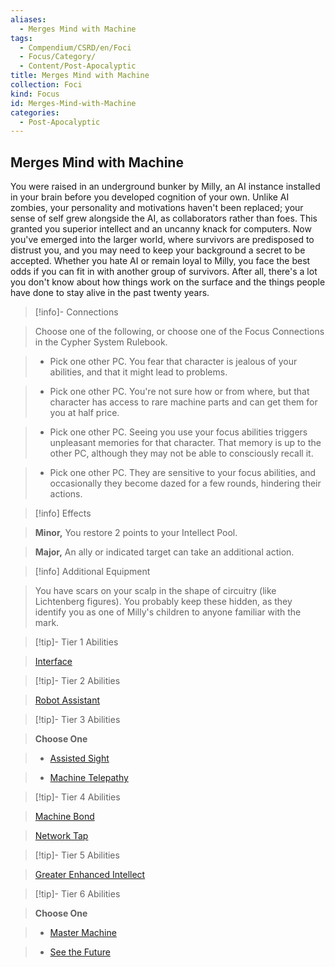 ```yaml
---
aliases:
  - Merges Mind with Machine
tags:
  - Compendium/CSRD/en/Foci
  - Focus/Category/
  - Content/Post-Apocalyptic
title: Merges Mind with Machine
collection: Foci
kind: Focus
id: Merges-Mind-with-Machine
categories:
  - Post-Apocalyptic
---
```

## Merges Mind with Machine    
You were raised in an underground bunker by Milly, an AI instance installed in your brain before you developed cognition of your own. Unlike AI zombies, your personality and motivations haven't been replaced; your sense of self grew alongside the AI, as collaborators rather than foes. This granted you superior intellect and an uncanny knack for computers. Now you've emerged into the larger world, where survivors are predisposed to distrust you, and you may need to keep your background a secret to be accepted. Whether you hate AI or remain loyal to Milly, you face the best odds if you can fit in with another group of survivors. After all, there's a lot you don't know about how things work on the surface and the things people have done to stay alive in the past twenty years.    
  
>[!info]- Connections    
>Choose one of the following, or choose one of the Focus Connections in the Cypher System Rulebook.    
>- Pick one other PC. You fear that character is jealous of your abilities, and that it might lead to problems.    
>- Pick one other PC. You're not sure how or from where, but that character has access to rare machine parts and can get them for you at half price.    
>- Pick one other PC. Seeing you use your focus abilities triggers unpleasant memories for that character. That memory is up to the other PC, although they may not be able to consciously recall it.    
>- Pick one other PC. They are sensitive to your focus abilities, and occasionally they become dazed for a few rounds, hindering their actions.    
  
>[!info] Effects    
>**Minor,** You restore 2 points to your Intellect Pool.    
>**Major,** An ally or indicated target can take an additional action.    
  
>[!info] Additional Equipment    
>You have scars on your scalp in the shape of circuitry (like Lichtenberg figures). You probably keep these hidden, as they identify you as one of Milly's children to anyone familiar with the mark.    
  
  
>[!tip]- Tier 1 Abilities    
> [Interface](Interface.md)    
  
  
>[!tip]- Tier 2 Abilities    
> [Robot Assistant](Robot-Assistant.md)    
  
  
>[!tip]- Tier 3 Abilities    
> **Choose One**    
>- [Assisted Sight](Assisted-Sight.md)    
>- [Machine Telepathy](Machine-Telepathy.md)    
  
  
>[!tip]- Tier 4 Abilities    
> [Machine Bond](Machine-Bond.md)    
> [Network Tap](Network-Tap.md)    
  
  
>[!tip]- Tier 5 Abilities    
> [Greater Enhanced Intellect](Greater-Enhanced-Intellect.md)    
  
  
>[!tip]- Tier 6 Abilities    
> **Choose One**    
>- [Master Machine](Master-Machine.md)    
>- [See the Future](See-the-Future.md)

